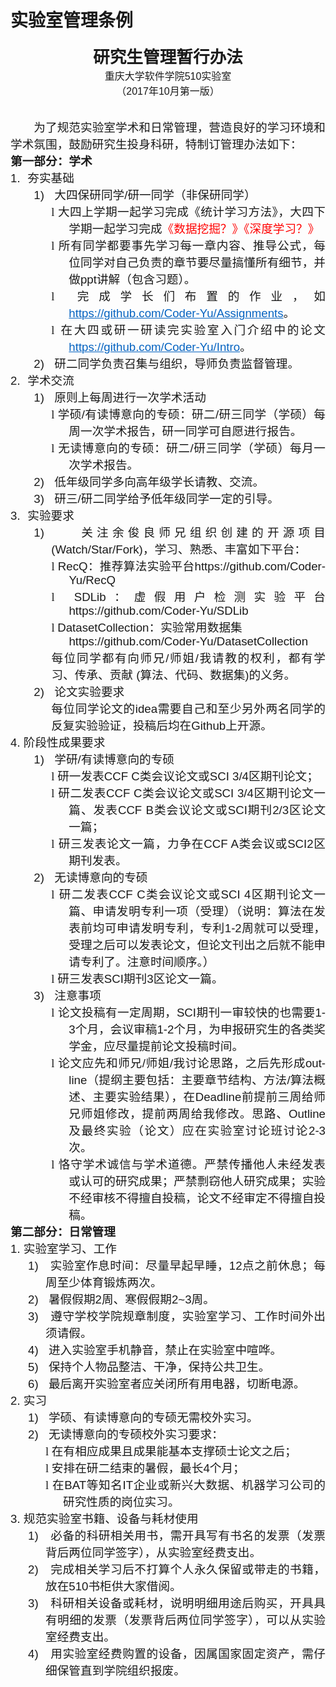 # 实验室管理条例

<html>

<head>
<meta http-equiv=Content-Type content="text/html; charset=gb2312">
<meta name=Generator content="Microsoft Word 15 (filtered)">
<style>
<!--
 /* Font Definitions */
 @font-face
	{font-family:Wingdings;
	panose-1:5 0 0 0 0 0 0 0 0 0;}
@font-face
	{font-family:宋体;
	panose-1:2 1 6 0 3 1 1 1 1 1;}
@font-face
	{font-family:黑体;
	panose-1:2 1 6 9 6 1 1 1 1 1;}
@font-face
	{font-family:"Cambria Math";
	panose-1:2 4 5 3 5 4 6 3 2 4;}
@font-face
	{font-family:Calibri;
	panose-1:2 15 5 2 2 2 4 3 2 4;}
@font-face
	{font-family:"\@黑体";
	panose-1:2 1 6 0 3 1 1 1 1 1;}
@font-face
	{font-family:"\@宋体";
	panose-1:2 1 6 0 3 1 1 1 1 1;}
 /* Style Definitions */
 p.MsoNormal, li.MsoNormal, div.MsoNormal
	{margin:0cm;
	margin-bottom:.0001pt;
	text-align:justify;
	text-justify:inter-ideograph;
	font-size:10.5pt;
	font-family:"Calibri",sans-serif;}
a:link, span.MsoHyperlink
	{color:#0563C1;
	text-decoration:underline;}
a:visited, span.MsoHyperlinkFollowed
	{color:#954F72;
	text-decoration:underline;}
p.MsoListParagraph, li.MsoListParagraph, div.MsoListParagraph
	{margin:0cm;
	margin-bottom:.0001pt;
	text-align:justify;
	text-justify:inter-ideograph;
	text-indent:21.0pt;
	font-size:10.5pt;
	font-family:"Calibri",sans-serif;}
.MsoChpDefault
	{font-family:"Calibri",sans-serif;}
 /* Page Definitions */
 @page WordSection1
	{size:595.3pt 841.9pt;
	margin:72.0pt 90.0pt 72.0pt 90.0pt;
	layout-grid:15.6pt;}
div.WordSection1
	{page:WordSection1;}
 /* List Definitions */
 ol
	{margin-bottom:0cm;}
ul
	{margin-bottom:0cm;}
-->
</style>

</head>

<body lang=ZH-CN link="#0563C1" vlink="#954F72" style='text-justify-trim:punctuation'>

<div class=WordSection1 style='layout-grid:15.6pt'>

<p class=MsoNormal align=center style='text-align:center'><b><span
style='font-size:20.0pt;font-family:黑体'>研究生管理暂行办法</span></b></p>

<p class=MsoNormal align=center style='text-align:center'><span
style='font-size:12.0pt;font-family:宋体'>重庆大学软件学院</span><span lang=EN-US
style='font-size:12.0pt'>510</span><span style='font-size:12.0pt;font-family:
宋体'>实验室</span></p>

<p class=MsoNormal align=center style='text-align:center'><span
style='font-size:12.0pt;font-family:宋体'>（</span><span lang=EN-US
style='font-size:12.0pt'>2017</span><span style='font-size:12.0pt;font-family:
宋体'>年</span><span lang=EN-US style='font-size:12.0pt'>10</span><span
style='font-size:12.0pt;font-family:宋体'>月第一版）</span></p>

<p class=MsoNormal><span lang=EN-US>&nbsp;</span></p>

<p class=MsoNormal><span lang=EN-US>&nbsp;</span></p>

<p class=MsoNormal style='text-indent:28.0pt'><span style='font-size:14.0pt;
font-family:宋体'>为了规范实验室学术和日常管理，营造良好的学习环境和学术氛围，鼓励研究生投身科研，特制订管理办法如下：</span></p>

<p class=MsoNormal><b><span style='font-size:14.0pt;font-family:宋体'>第一部分：学术</span></b></p>

<p class=MsoListParagraph style='margin-left:18.0pt;text-indent:-18.0pt'><span
lang=EN-US style='font-size:14.0pt'>1.<span style='font:7.0pt "Times New Roman"'>&nbsp;&nbsp;&nbsp;&nbsp;
</span></span><span style='font-size:14.0pt;font-family:宋体'>夯实基础</span></p>

<p class=MsoListParagraph style='margin-left:49.0pt;text-indent:-21.0pt'><span
lang=EN-US style='font-size:14.0pt'>1)<span style='font:7.0pt "Times New Roman"'>&nbsp;&nbsp;&nbsp;&nbsp;&nbsp;&nbsp;
</span></span><span style='font-size:14.0pt;font-family:宋体'>大四保研同学</span><span
lang=EN-US style='font-size:14.0pt'>/</span><span style='font-size:14.0pt;
font-family:宋体'>研一同学（非保研同学）</span></p>

<p class=MsoListParagraph style='margin-left:70.0pt;text-indent:-21.0pt'><span
lang=EN-US style='font-size:14.0pt;font-family:Wingdings'>l<span
style='font:7.0pt "Times New Roman"'>&nbsp; </span></span><span
style='font-size:14.0pt;font-family:宋体'>大四上学期一起学习完成《统计学习方法》，大四下学期一起学习完成<span
style='color:red'>《数据挖掘？》《深度学习？》</span></span></p>

<p class=MsoListParagraph style='margin-left:70.0pt;text-indent:-21.0pt'><span
lang=EN-US style='font-size:14.0pt;font-family:Wingdings'>l<span
style='font:7.0pt "Times New Roman"'>&nbsp; </span></span><span
style='font-size:14.0pt;font-family:宋体'>所有同学都要事先学习每一章内容、推导公式，每位同学对自己负责的章节要尽量搞懂所有细节，并做</span><span
lang=EN-US style='font-size:14.0pt'>ppt</span><span style='font-size:14.0pt;
font-family:宋体'>讲解（包含习题）。</span></p>

<p class=MsoListParagraph style='margin-left:70.0pt;text-indent:-21.0pt'><span
lang=EN-US style='font-size:14.0pt;font-family:Wingdings'>l<span
style='font:7.0pt "Times New Roman"'>&nbsp; </span></span><span
style='font-size:14.0pt;font-family:宋体'>完成学长们布置的作业，如</span><span lang=EN-US><a
href="https://github.com/Coder-Yu/Assignments"><span style='font-size:14.0pt'>https://github.com/Coder-Yu/Assignments</span></a></span><span
style='font-size:14.0pt;font-family:宋体'>。</span></p>

<p class=MsoListParagraph style='margin-left:70.0pt;text-indent:-21.0pt'><span
lang=EN-US style='font-size:14.0pt;font-family:Wingdings'>l<span
style='font:7.0pt "Times New Roman"'>&nbsp; </span></span><span
style='font-size:14.0pt;font-family:宋体'>在大四或研一研读完实验室入门介绍中的论文</span><span
lang=EN-US><a href="https://github.com/Coder-Yu/Intro"><span style='font-size:
14.0pt'>https://github.com/Coder-Yu/Intro</span></a></span><span
style='font-size:14.0pt;font-family:宋体'>。</span></p>

<p class=MsoListParagraph style='margin-left:49.0pt;text-indent:-21.0pt'><span
lang=EN-US style='font-size:14.0pt'>2)<span style='font:7.0pt "Times New Roman"'>&nbsp;&nbsp;&nbsp;&nbsp;&nbsp;&nbsp;
</span></span><span style='font-size:14.0pt;font-family:宋体'>研二同学负责召集与组织，导师负责监督管理。</span></p>

<p class=MsoListParagraph style='margin-left:18.0pt;text-indent:-18.0pt'><span
lang=EN-US style='font-size:14.0pt'>2.<span style='font:7.0pt "Times New Roman"'>&nbsp;&nbsp;&nbsp;&nbsp;
</span></span><span style='font-size:14.0pt;font-family:宋体'>学术交流</span></p>

<p class=MsoListParagraph style='margin-left:49.0pt;text-indent:-21.0pt'><span
lang=EN-US style='font-size:14.0pt'>1)<span style='font:7.0pt "Times New Roman"'>&nbsp;&nbsp;&nbsp;&nbsp;&nbsp;&nbsp;
</span></span><span style='font-size:14.0pt;font-family:宋体'>原则上每周进行一次学术活动</span></p>

<p class=MsoListParagraph style='margin-left:70.0pt;text-indent:-21.0pt'><span
lang=EN-US style='font-size:14.0pt;font-family:Wingdings'>l<span
style='font:7.0pt "Times New Roman"'>&nbsp; </span></span><span
style='font-size:14.0pt;font-family:宋体'>学硕</span><span lang=EN-US
style='font-size:14.0pt'>/</span><span style='font-size:14.0pt;font-family:
宋体'>有读博意向的专硕：研二</span><span lang=EN-US style='font-size:14.0pt'>/</span><span
style='font-size:14.0pt;font-family:宋体'>研三同学（学硕）每周一次学术报告，研一同学可自愿进行报告。</span></p>

<p class=MsoListParagraph style='margin-left:70.0pt;text-indent:-21.0pt'><span
lang=EN-US style='font-size:14.0pt;font-family:Wingdings'>l<span
style='font:7.0pt "Times New Roman"'>&nbsp; </span></span><span
style='font-size:14.0pt;font-family:宋体'>无读博意向的专硕：研二</span><span lang=EN-US
style='font-size:14.0pt'>/</span><span style='font-size:14.0pt;font-family:
宋体'>研三同学（学硕）每月一次学术报告。</span></p>

<p class=MsoListParagraph style='margin-left:49.0pt;text-indent:-21.0pt'><span
lang=EN-US style='font-size:14.0pt'>2)<span style='font:7.0pt "Times New Roman"'>&nbsp;&nbsp;&nbsp;&nbsp;&nbsp;&nbsp;
</span></span><span style='font-size:14.0pt;font-family:宋体'>低年级同学多向高年级学长请教、交流。</span></p>

<p class=MsoListParagraph style='margin-left:49.0pt;text-indent:-21.0pt'><span
lang=EN-US style='font-size:14.0pt'>3)<span style='font:7.0pt "Times New Roman"'>&nbsp;&nbsp;&nbsp;&nbsp;&nbsp;&nbsp;
</span></span><span style='font-size:14.0pt;font-family:宋体'>研三</span><span
lang=EN-US style='font-size:14.0pt'>/</span><span style='font-size:14.0pt;
font-family:宋体'>研二同学给予低年级同学一定的引导。</span></p>

<p class=MsoListParagraph style='margin-left:18.0pt;text-indent:-18.0pt'><span
lang=EN-US style='font-size:14.0pt'>3.<span style='font:7.0pt "Times New Roman"'>&nbsp;&nbsp;&nbsp;&nbsp;
</span></span><span style='font-size:14.0pt;font-family:宋体'>实验要求</span></p>

<p class=MsoListParagraph style='margin-left:49.0pt;text-indent:-21.0pt'><span
lang=EN-US style='font-size:14.0pt'>1)<span style='font:7.0pt "Times New Roman"'>&nbsp;&nbsp;&nbsp;&nbsp;&nbsp;&nbsp;
</span></span><span style='font-size:14.0pt;font-family:宋体'>关注余俊良师兄组织创建的开源项目</span><span
lang=EN-US style='font-size:14.0pt'>(Watch/Star/Fork)</span><span
style='font-size:14.0pt;font-family:宋体'>，学习、熟悉、丰富如下平台：</span></p>

<p class=MsoListParagraph style='margin-left:70.05pt;text-indent:-21.0pt'><span
lang=EN-US style='font-size:14.0pt;font-family:Wingdings'>l<span
style='font:7.0pt "Times New Roman"'>&nbsp; </span></span><span lang=EN-US
style='font-size:14.0pt'>RecQ</span><span style='font-size:14.0pt;font-family:
宋体'>：推荐算法实验平台</span><span lang=EN-US style='font-size:14.0pt'>https://github.com/Coder-Yu/RecQ</span></p>

<p class=MsoListParagraph style='margin-left:70.05pt;text-indent:-21.0pt'><span
lang=EN-US style='font-size:14.0pt;font-family:Wingdings'>l<span
style='font:7.0pt "Times New Roman"'>&nbsp; </span></span><span lang=EN-US
style='font-size:14.0pt'>SDLib</span><span style='font-size:14.0pt;font-family:
宋体'>：虚假用户检测实验平台</span><span lang=EN-US style='font-size:14.0pt'>https://github.com/Coder-Yu/SDLib</span></p>

<p class=MsoListParagraph align=left style='margin-left:70.05pt;text-align:
left;text-indent:-21.0pt'><span lang=EN-US style='font-size:14.0pt;font-family:
Wingdings'>l<span style='font:7.0pt "Times New Roman"'>&nbsp; </span></span><span
lang=EN-US style='font-size:14.0pt'>DatasetCollection</span><span
style='font-size:14.0pt;font-family:宋体'>：实验常用数据集</span><span lang=EN-US
style='font-size:14.0pt'>https://github.com/Coder-Yu/DatasetCollection</span></p>

<p class=MsoNormal style='margin-left:49.05pt'><span style='font-size:14.0pt;
font-family:宋体'>每位同学都有向师兄</span><span lang=EN-US style='font-size:14.0pt'>/</span><span
style='font-size:14.0pt;font-family:宋体'>师姐</span><span lang=EN-US
style='font-size:14.0pt'>/</span><span style='font-size:14.0pt;font-family:
宋体'>我请教的权利，都有学习、传承、贡献</span><span lang=EN-US style='font-size:14.0pt'> (</span><span
style='font-size:14.0pt;font-family:宋体'>算法、代码、数据集</span><span lang=EN-US
style='font-size:14.0pt'>)</span><span style='font-size:14.0pt;font-family:
宋体'>的义务。</span><span lang=EN-US style='font-size:14.0pt'>&nbsp;&nbsp;&nbsp;&nbsp; </span></p>

<p class=MsoListParagraph style='margin-left:49.0pt;text-indent:-21.0pt'><span
lang=EN-US style='font-size:14.0pt'>2)<span style='font:7.0pt "Times New Roman"'>&nbsp;&nbsp;&nbsp;&nbsp;&nbsp;&nbsp;
</span></span><span style='font-size:14.0pt;font-family:宋体'>论文实验要求</span></p>

<p class=MsoListParagraph style='margin-left:49.0pt;text-indent:0cm'><span
style='font-size:14.0pt;font-family:宋体'>每位同学论文的</span><span lang=EN-US
style='font-size:14.0pt'>idea</span><span style='font-size:14.0pt;font-family:
宋体'>需要自己和至少另外两名同学的反复实验验证，投稿后均在</span><span lang=EN-US style='font-size:14.0pt'>Github</span><span
style='font-size:14.0pt;font-family:宋体'>上开源。</span></p>

<p class=MsoNormal><span lang=EN-US style='font-size:14.0pt'>4. </span><span
style='font-size:14.0pt;font-family:宋体'>阶段性成果要求</span></p>

<p class=MsoListParagraph style='margin-left:49.0pt;text-indent:-21.0pt'><span
lang=EN-US style='font-size:14.0pt'>1)<span style='font:7.0pt "Times New Roman"'>&nbsp;&nbsp;&nbsp;&nbsp;&nbsp;&nbsp;
</span></span><span style='font-size:14.0pt;font-family:宋体'>学研</span><span
lang=EN-US style='font-size:14.0pt'>/</span><span style='font-size:14.0pt;
font-family:宋体'>有读博意向的专硕</span></p>

<p class=MsoListParagraph style='margin-left:70.0pt;text-indent:-21.0pt'><span
lang=EN-US style='font-size:14.0pt;font-family:Wingdings'>l<span
style='font:7.0pt "Times New Roman"'>&nbsp; </span></span><span
style='font-size:14.0pt;font-family:宋体'>研一发表</span><span lang=EN-US
style='font-size:14.0pt'>CCF C</span><span style='font-size:14.0pt;font-family:
宋体'>类会议论文或</span><span lang=EN-US style='font-size:14.0pt'>SCI 3/4</span><span
style='font-size:14.0pt;font-family:宋体'>区期刊论文；</span></p>

<p class=MsoListParagraph style='margin-left:70.0pt;text-indent:-21.0pt'><span
lang=EN-US style='font-size:14.0pt;font-family:Wingdings'>l<span
style='font:7.0pt "Times New Roman"'>&nbsp; </span></span><span
style='font-size:14.0pt;font-family:宋体'>研二发表</span><span lang=EN-US
style='font-size:14.0pt'>CCF C</span><span style='font-size:14.0pt;font-family:
宋体'>类会议论文或</span><span lang=EN-US style='font-size:14.0pt'>SCI 3/4</span><span
style='font-size:14.0pt;font-family:宋体'>区期刊论文一篇、发表</span><span lang=EN-US
style='font-size:14.0pt'>CCF B</span><span style='font-size:14.0pt;font-family:
宋体'>类会议论文或</span><span lang=EN-US style='font-size:14.0pt'>SCI</span><span
style='font-size:14.0pt;font-family:宋体'>期刊</span><span lang=EN-US
style='font-size:14.0pt'>2/3</span><span style='font-size:14.0pt;font-family:
宋体'>区论文一篇；</span></p>

<p class=MsoListParagraph style='margin-left:70.0pt;text-indent:-21.0pt'><span
lang=EN-US style='font-size:14.0pt;font-family:Wingdings'>l<span
style='font:7.0pt "Times New Roman"'>&nbsp; </span></span><span
style='font-size:14.0pt;font-family:宋体'>研三发表论文一篇，力争在</span><span lang=EN-US
style='font-size:14.0pt'>CCF A</span><span style='font-size:14.0pt;font-family:
宋体'>类会议或</span><span lang=EN-US style='font-size:14.0pt'>SCI2</span><span
style='font-size:14.0pt;font-family:宋体'>区期刊发表。</span></p>

<p class=MsoListParagraph style='margin-left:49.0pt;text-indent:-21.0pt'><span
lang=EN-US style='font-size:14.0pt'>2)<span style='font:7.0pt "Times New Roman"'>&nbsp;&nbsp;&nbsp;&nbsp;&nbsp;&nbsp;
</span></span><span style='font-size:14.0pt;font-family:宋体'>无读博意向的专硕</span></p>

<p class=MsoListParagraph style='margin-left:70.0pt;text-indent:-21.0pt'><span
lang=EN-US style='font-size:14.0pt;font-family:Wingdings'>l<span
style='font:7.0pt "Times New Roman"'>&nbsp; </span></span><span
style='font-size:14.0pt;font-family:宋体'>研二发表</span><span lang=EN-US
style='font-size:14.0pt'>CCF C</span><span style='font-size:14.0pt;font-family:
宋体'>类会议论文或</span><span lang=EN-US style='font-size:14.0pt'>SCI 4</span><span
style='font-size:14.0pt;font-family:宋体'>区期刊论文一篇、申请发明专利一项（受理）（说明：算法在发表前均可申请发明专利，专利</span><span
lang=EN-US style='font-size:14.0pt'>1-2</span><span style='font-size:14.0pt;
font-family:宋体'>周就可以受理，受理之后可以发表论文，但论文刊出之后就不能申请专利了。注意时间顺序。）</span></p>

<p class=MsoListParagraph style='margin-left:70.0pt;text-indent:-21.0pt'><span
lang=EN-US style='font-size:14.0pt;font-family:Wingdings'>l<span
style='font:7.0pt "Times New Roman"'>&nbsp; </span></span><span
style='font-size:14.0pt;font-family:宋体'>研三发表</span><span lang=EN-US
style='font-size:14.0pt'>SCI</span><span style='font-size:14.0pt;font-family:
宋体'>期刊</span><span lang=EN-US style='font-size:14.0pt'>3</span><span
style='font-size:14.0pt;font-family:宋体'>区论文一篇。</span></p>

<p class=MsoListParagraph style='margin-left:49.0pt;text-indent:-21.0pt'><span
lang=EN-US style='font-size:14.0pt'>3)<span style='font:7.0pt "Times New Roman"'>&nbsp;&nbsp;&nbsp;&nbsp;&nbsp;&nbsp;
</span></span><span style='font-size:14.0pt;font-family:宋体'>注意事项</span></p>

<p class=MsoListParagraph style='margin-left:70.0pt;text-indent:-21.0pt'><span
lang=EN-US style='font-size:14.0pt;font-family:Wingdings'>l<span
style='font:7.0pt "Times New Roman"'>&nbsp; </span></span><span
style='font-size:14.0pt;font-family:宋体'>论文投稿有一定周期，</span><span lang=EN-US
style='font-size:14.0pt'>SCI</span><span style='font-size:14.0pt;font-family:
宋体'>期刊一审较快的也需要</span><span lang=EN-US style='font-size:14.0pt'>1-3</span><span
style='font-size:14.0pt;font-family:宋体'>个月，会议审稿</span><span lang=EN-US
style='font-size:14.0pt'>1-2</span><span style='font-size:14.0pt;font-family:
宋体'>个月，为申报研究生的各类奖学金，应尽量提前论文投稿时间。</span></p>

<p class=MsoListParagraph style='margin-left:70.0pt;text-indent:-21.0pt'><span
lang=EN-US style='font-size:14.0pt;font-family:Wingdings'>l<span
style='font:7.0pt "Times New Roman"'>&nbsp; </span></span><span
style='font-size:14.0pt;font-family:宋体'>论文应先和师兄</span><span lang=EN-US
style='font-size:14.0pt'>/</span><span style='font-size:14.0pt;font-family:
宋体'>师姐</span><span lang=EN-US style='font-size:14.0pt'>/</span><span
style='font-size:14.0pt;font-family:宋体'>我讨论思路，之后先形成</span><span lang=EN-US
style='font-size:14.0pt'>outline</span><span style='font-size:14.0pt;
font-family:宋体'>（提纲主要包括：主要章节结构、方法</span><span lang=EN-US style='font-size:14.0pt'>/</span><span
style='font-size:14.0pt;font-family:宋体'>算法概述、主要实验结果），在</span><span lang=EN-US
style='font-size:14.0pt'>Deadline</span><span style='font-size:14.0pt;
font-family:宋体'>前提前三周给师兄师姐修改，提前两周给我修改。思路、</span><span lang=EN-US
style='font-size:14.0pt'>Outline</span><span style='font-size:14.0pt;
font-family:宋体'>及最终实验（论文）应在实验室讨论班讨论</span><span lang=EN-US style='font-size:
14.0pt'>2-3</span><span style='font-size:14.0pt;font-family:宋体'>次。</span></p>

<p class=MsoListParagraph style='margin-left:70.0pt;text-indent:-21.0pt'><span
lang=EN-US style='font-size:14.0pt;font-family:Wingdings'>l<span
style='font:7.0pt "Times New Roman"'>&nbsp; </span></span><span
style='font-size:14.0pt;font-family:宋体'>恪守学术诚信与学术道德。严禁传播他人未经发表或认可的研究成果；严禁剽窃他人研究成果；实验不经审核不得擅自投稿，论文不经审定不得擅自投稿。</span></p>

<p class=MsoNormal><b><span style='font-size:14.0pt;font-family:宋体'>第二部分：日常管理</span></b><b><span
lang=EN-US style='font-size:14.0pt'>&nbsp; </span></b></p>

<p class=MsoNormal><span lang=EN-US style='font-size:14.0pt'>1. </span><span
style='font-size:14.0pt;font-family:宋体'>实验室学习、工作</span></p>

<p class=MsoListParagraph style='margin-left:42.0pt;text-indent:-21.0pt'><span
lang=EN-US style='font-size:14.0pt'>1)<span style='font:7.0pt "Times New Roman"'>&nbsp;&nbsp;&nbsp;&nbsp;&nbsp;&nbsp;
</span></span><span style='font-size:14.0pt;font-family:宋体'>实验室作息时间：尽量早起早睡，</span><span
lang=EN-US style='font-size:14.0pt'>12</span><span style='font-size:14.0pt;
font-family:宋体'>点之前休息；每周至少体育锻炼两次。</span></p>

<p class=MsoListParagraph style='margin-left:42.0pt;text-indent:-21.0pt'><span
lang=EN-US style='font-size:14.0pt'>2)<span style='font:7.0pt "Times New Roman"'>&nbsp;&nbsp;&nbsp;&nbsp;&nbsp;&nbsp;
</span></span><span style='font-size:14.0pt;font-family:宋体'>暑假假期</span><span
lang=EN-US style='font-size:14.0pt'>2</span><span style='font-size:14.0pt;
font-family:宋体'>周、寒假假期</span><span lang=EN-US style='font-size:14.0pt'>2~3</span><span
style='font-size:14.0pt;font-family:宋体'>周。</span></p>

<p class=MsoListParagraph style='margin-left:42.0pt;text-indent:-21.0pt'><span
lang=EN-US style='font-size:14.0pt'>3)<span style='font:7.0pt "Times New Roman"'>&nbsp;&nbsp;&nbsp;&nbsp;&nbsp;&nbsp;
</span></span><span style='font-size:14.0pt;font-family:宋体'>遵守学校学院规章制度，实验室学习、工作时间外出须请假。</span></p>

<p class=MsoListParagraph style='margin-left:42.0pt;text-indent:-21.0pt'><span
lang=EN-US style='font-size:14.0pt'>4)<span style='font:7.0pt "Times New Roman"'>&nbsp;&nbsp;&nbsp;&nbsp;&nbsp;&nbsp;
</span></span><span style='font-size:14.0pt;font-family:宋体'>进入实验室手机静音，禁止在实验室中喧哗。</span></p>

<p class=MsoListParagraph style='margin-left:42.0pt;text-indent:-21.0pt'><span
lang=EN-US style='font-size:14.0pt'>5)<span style='font:7.0pt "Times New Roman"'>&nbsp;&nbsp;&nbsp;&nbsp;&nbsp;&nbsp;
</span></span><span style='font-size:14.0pt;font-family:宋体'>保持个人物品整洁、干净，保持公共卫生。</span></p>

<p class=MsoListParagraph style='margin-left:42.0pt;text-indent:-21.0pt'><span
lang=EN-US style='font-size:14.0pt'>6)<span style='font:7.0pt "Times New Roman"'>&nbsp;&nbsp;&nbsp;&nbsp;&nbsp;&nbsp;
</span></span><span style='font-size:14.0pt;font-family:宋体'>最后离开实验室者应关闭所有用电器，切断电源。</span></p>

<p class=MsoNormal><span lang=EN-US style='font-size:14.0pt'>2. </span><span
style='font-size:14.0pt;font-family:宋体'>实习</span></p>

<p class=MsoListParagraph style='margin-left:42.0pt;text-indent:-21.0pt'><span
lang=EN-US style='font-size:14.0pt'>1)<span style='font:7.0pt "Times New Roman"'>&nbsp;&nbsp;&nbsp;&nbsp;&nbsp;&nbsp;
</span></span><span style='font-size:14.0pt;font-family:宋体'>学硕、有读博意向的专硕无需校外实习。</span></p>

<p class=MsoListParagraph style='margin-left:42.0pt;text-indent:-21.0pt'><span
lang=EN-US style='font-size:14.0pt'>2)<span style='font:7.0pt "Times New Roman"'>&nbsp;&nbsp;&nbsp;&nbsp;&nbsp;&nbsp;
</span></span><span style='font-size:14.0pt;font-family:宋体'>无读博意向的专硕校外实习要求：</span></p>

<p class=MsoListParagraph style='margin-left:63.0pt;text-indent:-21.0pt'><span
lang=EN-US style='font-size:14.0pt;font-family:Wingdings'>l<span
style='font:7.0pt "Times New Roman"'>&nbsp; </span></span><span
style='font-size:14.0pt;font-family:宋体'>在有相应成果且成果能基本支撑硕士论文之后；</span></p>

<p class=MsoListParagraph style='margin-left:63.0pt;text-indent:-21.0pt'><span
lang=EN-US style='font-size:14.0pt;font-family:Wingdings'>l<span
style='font:7.0pt "Times New Roman"'>&nbsp; </span></span><span
style='font-size:14.0pt;font-family:宋体'>安排在研二结束的暑假，最长</span><span lang=EN-US
style='font-size:14.0pt'>4</span><span style='font-size:14.0pt;font-family:
宋体'>个月；</span></p>

<p class=MsoListParagraph style='margin-left:63.0pt;text-indent:-21.0pt'><span
lang=EN-US style='font-size:14.0pt;font-family:Wingdings'>l<span
style='font:7.0pt "Times New Roman"'>&nbsp; </span></span><span
style='font-size:14.0pt;font-family:宋体'>在</span><span lang=EN-US
style='font-size:14.0pt'>BAT</span><span style='font-size:14.0pt;font-family:
宋体'>等知名</span><span lang=EN-US style='font-size:14.0pt'>IT</span><span
style='font-size:14.0pt;font-family:宋体'>企业或新兴大数据、机器学习公司的研究性质的岗位实习。</span></p>

<p class=MsoNormal><span lang=EN-US style='font-size:14.0pt'>3. </span><span
style='font-size:14.0pt;font-family:宋体'>规范实验室书籍、设备与耗材使用</span></p>

<p class=MsoListParagraph style='margin-left:42.0pt;text-indent:-21.0pt'><span
lang=EN-US style='font-size:14.0pt'>1)<span style='font:7.0pt "Times New Roman"'>&nbsp;&nbsp;&nbsp;&nbsp;&nbsp;&nbsp;
</span></span><span style='font-size:14.0pt;font-family:宋体'>必备的科研相关用书，需开具写有书名的发票（发票背后两位同学签字），从实验室经费支出。</span></p>

<p class=MsoListParagraph style='margin-left:42.0pt;text-indent:-21.0pt'><span
lang=EN-US style='font-size:14.0pt'>2)<span style='font:7.0pt "Times New Roman"'>&nbsp;&nbsp;&nbsp;&nbsp;&nbsp;&nbsp;
</span></span><span style='font-size:14.0pt;font-family:宋体'>完成相关学习后不打算个人永久保留或带走的书籍，放在</span><span
lang=EN-US style='font-size:14.0pt'>510</span><span style='font-size:14.0pt;
font-family:宋体'>书柜供大家借阅。</span></p>

<p class=MsoListParagraph style='margin-left:42.0pt;text-indent:-21.0pt'><span
lang=EN-US style='font-size:14.0pt'>3)<span style='font:7.0pt "Times New Roman"'>&nbsp;&nbsp;&nbsp;&nbsp;&nbsp;&nbsp;
</span></span><span style='font-size:14.0pt;font-family:宋体'>科研相关设备或耗材，说明明细用途后购买，开具具有明细的发票（发票背后两位同学签字），可以从实验室经费支出。</span></p>

<p class=MsoListParagraph style='margin-left:42.0pt;text-indent:-21.0pt'><span
lang=EN-US style='font-size:14.0pt'>4)<span style='font:7.0pt "Times New Roman"'>&nbsp;&nbsp;&nbsp;&nbsp;&nbsp;&nbsp;
</span></span><span style='font-size:14.0pt;font-family:宋体'>用实验室经费购置的设备，因属国家固定资产，需仔细保管直到学院组织报废。</span></p>

</div>

</body>

</html>
